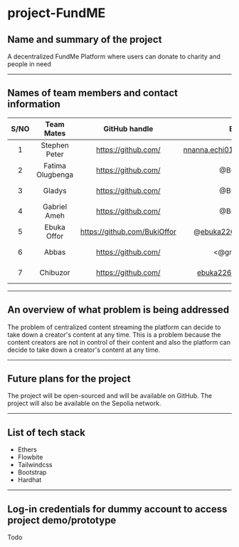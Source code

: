 # project-FundME

## Name and summary of the project
A decentralized FundMe Platform where users can donate to charity and people in need

___

## Names of team members and contact information

<!-- Tables -->
| S/NO | Team Mates | GitHub handle | Email | Role |
| :---: | :---: | :---: | :---: | :---: |
| 1 | Stephen Peter | <https://github.com/> | <nnanna.echi018@uniport.edu.ng> | Blockchain Developer |
| 2 | Fatima Olugbenga | <https://github.com/> | @BukiOffor | Frontend Developer |
| 3 | Gladys | <https://github.com/> | @BukiOffor | UIUX design |
| 4 | Gabriel Ameh | <https://github.com/> | @BukiOffor | Frontend Developer |
| 5 | Ebuka Offor | <https://github.com/BukiOffor> | @ebuka2264@yahoo.com | project Lead |
| 6 | Abbas | <https://github.com/> | <@gmail.com> | Content Writer |
| 7 | Chibuzor | <https://github.com/> | <ebuka2264@yahoo.com> | project Lead |



___


## An overview of what problem is being addressed

The problem of centralized content streaming the platform can decide to take down a creator's content at any time. This is a problem because the content creators are not in control of their content and also the platform can decide to take down a creator's content at any time.

___


## Future plans for the project

The project will be open-sourced and will be available on GitHub. The project will also be available on the Sepolia network.

___

## List of tech stack

- Ethers
- Flowbite
- Tailwindcss
- Bootstrap
- Hardhat
  

___

## Log-in credentials for dummy account to access project demo/prototype

Todo